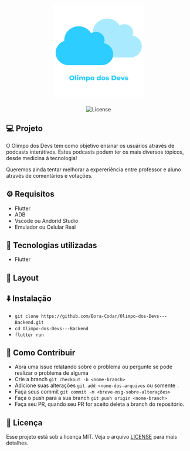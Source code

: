 <h1 align="center">
   <img alt="Logo do projeot" src="./project_src/logo.png">
</h1>

<div align="center">
  <img alt="License" src="https://img.shields.io/static/v1?label=license&message=MIT&color=2ECDFF&labelColor=F0F0F5">
</div>

## 💻 Projeto

O Olimpo dos Devs tem como objetivo ensinar os usuários através de podcasts interátivos.
Estes podcasts podem ter os mais diversos tópicos, desde medicina à tecnologia!

Queremos ainda tentar melhorar a expereriência entre professor e aluno através de comentários e votações.

## ⚙️ Requisitos
 - Flutter
 - ADB
 - Vscode ou Andorid Studio
 - Emulador ou Celular Real

## 🚀 Tecnologias utilizadas
 - Flutter

## 🔖 Layout

## ⬇️ Instalação
 - `git clone https://github.com/Bora-Codar/Olimpo-dos-Devs---Backend.git`
 - `cd Olimpo-dos-Devs---Backend`
 - `flutter run`

## 🤔 Como Contribuir
 - Abra uma issue relatando sobre o problema ou pergunte se pode realizar o problema de alguma
 - Crie a branch `git checkout -b <nome-branch>`
 - Adicione suas alterações `git add <nome-dos-arquivos` ou somente `.`
 - Faça seus commit `git commit -m <breve-msg-sobre-alterações>`
 - Faça o push para a sua branch `git push origin <nome-branch>`
 - Faça seu PR, quando seu PR for aceito deleta a branch do repositório.

## :memo: Licença
Esse projeto está sob a licença MIT. Veja o arquivo [LICENSE](LICENSE.md) para mais detalhes.